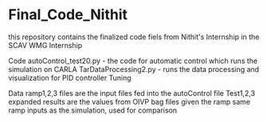# Final_Code_Nithit
this repository contains the finalized code fiels from Nithit's Internship in the SCAV WMG Internship

Code 
autoControl_test20.py  - the code for automatic control which runs the simulation on CARLA 
TarDataProcessing2.py - runs the data processing and visualization for PID controller Tuning 

Data
ramp1,2,3 files are the input files fed into the autoControl file 
Test1,2,3 expanded results are the values from OIVP bag files given the ramp same ramp inputs as the simulation, used for comparison
